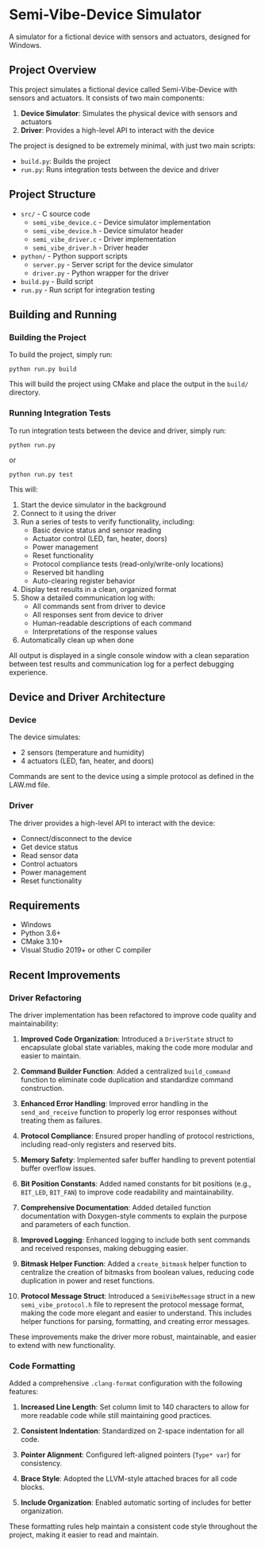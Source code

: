 # Semi-Vibe-Device Simulator

A simulator for a fictional device with sensors and actuators, designed for Windows.

## Project Overview

This project simulates a fictional device called Semi-Vibe-Device with sensors and actuators. It consists of two main components:

1. **Device Simulator**: Simulates the physical device with sensors and actuators
2. **Driver**: Provides a high-level API to interact with the device

The project is designed to be extremely minimal, with just two main scripts:
- `build.py`: Builds the project
- `run.py`: Runs integration tests between the device and driver

## Project Structure

- `src/` - C source code
  - `semi_vibe_device.c` - Device simulator implementation
  - `semi_vibe_device.h` - Device simulator header
  - `semi_vibe_driver.c` - Driver implementation
  - `semi_vibe_driver.h` - Driver header
- `python/` - Python support scripts
  - `server.py` - Server script for the device simulator
  - `driver.py` - Python wrapper for the driver
- `build.py` - Build script
- `run.py` - Run script for integration testing

## Building and Running

### Building the Project

To build the project, simply run:

```
python run.py build
```

This will build the project using CMake and place the output in the `build/` directory.

### Running Integration Tests

To run integration tests between the device and driver, simply run:

```
python run.py
```

or

```
python run.py test
```

This will:
1. Start the device simulator in the background
2. Connect to it using the driver
3. Run a series of tests to verify functionality, including:
   - Basic device status and sensor reading
   - Actuator control (LED, fan, heater, doors)
   - Power management
   - Reset functionality
   - Protocol compliance tests (read-only/write-only locations)
   - Reserved bit handling
   - Auto-clearing register behavior
4. Display test results in a clean, organized format
5. Show a detailed communication log with:
   - All commands sent from driver to device
   - All responses sent from device to driver
   - Human-readable descriptions of each command
   - Interpretations of the response values
6. Automatically clean up when done

All output is displayed in a single console window with a clean separation between test results and communication log for a perfect debugging experience.

## Device and Driver Architecture

### Device

The device simulates:
- 2 sensors (temperature and humidity)
- 4 actuators (LED, fan, heater, and doors)

Commands are sent to the device using a simple protocol as defined in the LAW.md file.

### Driver

The driver provides a high-level API to interact with the device:
- Connect/disconnect to the device
- Get device status
- Read sensor data
- Control actuators
- Power management
- Reset functionality

## Requirements

- Windows
- Python 3.6+
- CMake 3.10+
- Visual Studio 2019+ or other C compiler 

## Recent Improvements

### Driver Refactoring

The driver implementation has been refactored to improve code quality and maintainability:

1. **Improved Code Organization**: Introduced a `DriverState` struct to encapsulate global state variables, making the code more modular and easier to maintain.

2. **Command Builder Function**: Added a centralized `build_command` function to eliminate code duplication and standardize command construction.

3. **Enhanced Error Handling**: Improved error handling in the `send_and_receive` function to properly log error responses without treating them as failures.

4. **Protocol Compliance**: Ensured proper handling of protocol restrictions, including read-only registers and reserved bits.

5. **Memory Safety**: Implemented safer buffer handling to prevent potential buffer overflow issues.

6. **Bit Position Constants**: Added named constants for bit positions (e.g., `BIT_LED`, `BIT_FAN`) to improve code readability and maintainability.

7. **Comprehensive Documentation**: Added detailed function documentation with Doxygen-style comments to explain the purpose and parameters of each function.

8. **Improved Logging**: Enhanced logging to include both sent commands and received responses, making debugging easier.

9. **Bitmask Helper Function**: Added a `create_bitmask` helper function to centralize the creation of bitmasks from boolean values, reducing code duplication in power and reset functions.

10. **Protocol Message Struct**: Introduced a `SemiVibeMessage` struct in a new `semi_vibe_protocol.h` file to represent the protocol message format, making the code more elegant and easier to understand. This includes helper functions for parsing, formatting, and creating error messages.

These improvements make the driver more robust, maintainable, and easier to extend with new functionality.

### Code Formatting

Added a comprehensive `.clang-format` configuration with the following features:

1. **Increased Line Length**: Set column limit to 140 characters to allow for more readable code while still maintaining good practices.

2. **Consistent Indentation**: Standardized on 2-space indentation for all code.

3. **Pointer Alignment**: Configured left-aligned pointers (`Type* var`) for consistency.

4. **Brace Style**: Adopted the LLVM-style attached braces for all code blocks.

5. **Include Organization**: Enabled automatic sorting of includes for better organization.

These formatting rules help maintain a consistent code style throughout the project, making it easier to read and maintain. 